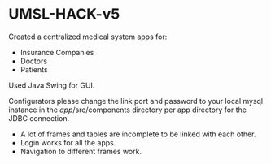 # UMSL-HACK-v5
Created a centralized medical system apps for:

- Insurance Companies
- Doctors
- Patients

Used Java Swing for GUI.

Configurators please change the link port and password to your local mysql
instance in the *app*/src/components directory per app directory for the JDBC connection.

- A lot of frames and tables are incomplete to be linked with each other.
- Login works for all the apps.
- Navigation to different frames work.
